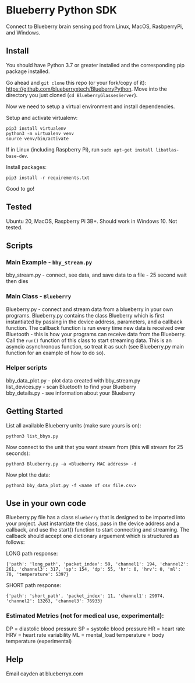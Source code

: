 # Blueberry Python SDK

Connect to Blueberry brain sensing pod from Linux, MacOS, RasbperryPi, and Windows.

## Install

You should have Python 3.7 or greater installed and the corresponding pip package installed.

Go ahead and `git clone` this repo (or your fork/copy of it): https://github.com/blueberryxtech/BlueberryPython. Move into the directory you just cloned (`cd BlueberryGlassesServer`).  

Now we need to setup a virtual environment and install dependencies.   


Setup and activate virtualenv:
```
pip3 install virtualenv
python3 -m virtualenv venv
source venv/bin/activate
```

If in Linux (including Raspberry Pi), run `sudo apt-get install libatlas-base-dev`.    

Install packages:
```
pip3 install -r requirements.txt
```

Good to go!

## Tested

Ubuntu 20, MacOS, Raspberry Pi 3B+.
Should work in Windows 10. Not tested.

## Scripts

### Main Example - `bby_stream.py`

bby_stream.py - connect, see data, and save data to a file - 25 second wait then dies

### Main Class - `Blueberry`

Blueberry.py - connect and stream data from a blueberry in your own programs.
Blueberry.py contains the class Blueberry which is first instantiated by passing in the device address, parameters, and a callback function.
The callback function is run every time new data is received over Bluetooth - this is how your programs can receive data from the Blueberry.
Call the `run()` function of this class to start streaming data. This is an asyncio asynchronous function, so treat it as such (see Blueberry.py main function for an example of how to do so).

### Helper scripts
bby_data_plot.py - plot data created with bby_stream.py  
list_devices.py - scan Bluetooth to find your Blueberry  
bby_details.py - see information about your Blueberry

## Getting Started

List all available Blueberry units (make sure yours is on):
```
python3 list_bbys.py
```

Now connect to the unit that you want stream from (this will stream for 25 seconds):
```
python3 Blueberry.py -a <Blueberry MAC address> -d
```

Now plot the data:  
```
python3 bby_data_plot.py -f <name of csv file.csv>
```

## Use in your own code

Blueberry.py file has a class `Blueberry` that is designed to be imported into your project. Just instantiate the class, pass in the device address and a callback, and use the start() function to start connecting and streaming. The callback should accept one dictionary arguement which is structured as follows:

LONG path response:
```
{'path': 'long_path', 'packet_index': 59, 'channel1': 194, 'channel2': 261, 'channel3': 317, 'sp': 154, 'dp': 55, 'hr': 0, 'hrv': 0, 'ml': 70, 'temperature': 5397}
```
SHORT path response:
```
{'path': 'short_path', 'packet_index': 11, 'channel1': 29074, 'channel2': 13263, 'channel3': 76933}
```
### Estimated Metrics (not for medical use, experimental):
DP = diastolic blood pressure
SP = systolic blood pressure
HR = heart rate
HRV = heart rate variability
ML = mental_load
temperature = body temperature (experimental)

## Help

Email cayden at blueberryx.com
